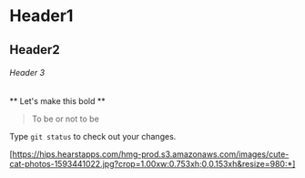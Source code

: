 # Header1
## Header2
###### Header 3

** Let's make this bold **

> To be or not to be

Type `git status` to check out your changes.

[https://hips.hearstapps.com/hmg-prod.s3.amazonaws.com/images/cute-cat-photos-1593441022.jpg?crop=1.00xw:0.753xh;0,0.153xh&resize=980:*]
